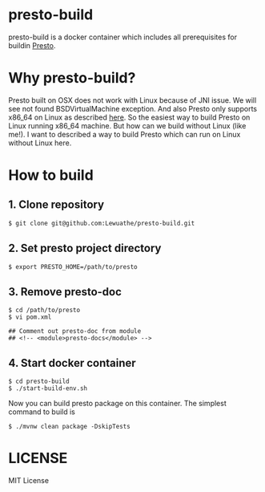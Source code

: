 presto-build
===

presto-build is a docker container which includes all prerequisites for buildin [Presto](https://prestodb.io/).

# Why presto-build?

Presto built on OSX does not work with Linux because of JNI issue. We will see not found BSDVirtualMachine exception. And also Presto only supports x86_64 on Linux as described [here](https://github.com/prestodb/presto/issues/3849). So the easiest way to build Presto on Linux running x86_64 machine. But how can we build without Linux (like me!). I want to described a way to build Presto which can run on Linux without Linux here.

# How to build

## 1. Clone repository

```bash
$ git clone git@github.com:Lewuathe/presto-build.git
```

## 2. Set presto project directory

```bash
$ export PRESTO_HOME=/path/to/presto
```

## 3. Remove presto-doc

```
$ cd /path/to/presto
$ vi pom.xml

## Comment out presto-doc from module
## <!-- <module>presto-docs</module> -->
```

## 4. Start docker container

```
$ cd presto-build
$ ./start-build-env.sh
```

Now you can build presto package on this container. The simplest command to build is

```
$ ./mvnw clean package -DskipTests
```

# LICENSE

MIT License 
